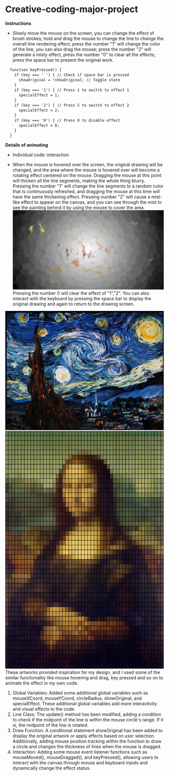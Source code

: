 # Creative-coding-major-project
**Instructions**
- Slowly move the mouse on the screen, you can change the effect of brush strokes; hold and drag the mouse to change the line to change the overall line rendering effect; press the number "1" will change the color of the line, you can also drag the mouse; press the number "2" will generate a misty effect, press the number "0" to clear all the effects; press the space bar to present the original work.
```
  function keyPressed() {
    if (key === ' ') { // Check if space bar is pressed
      showOriginal = !showOriginal; // Toggle state
    }
    if (key === '1') { // Press 1 to switch to effect 1
      specialEffect = 1;
    }
    if (key === '2') { // Press 2 to switch to effect 2
      specialEffect = 2;
    }
    if (key === '0') { // Press 0 to disable effect
      specialEffect = 0;
    }
  }
```
**Details of animating**

- Individual code: interaction

- When the mouse is hovered over the screen, the original drawing will be changed, and the area where the mouse is hovered over will become a rotating effect centered on the mouse. Dragging the mouse at this point will thicken all the line segments, making the whole thing blurry. Pressing the number "1" will change the line segments to a random color that is continuously refreshed, and dragging the mouse at this time will have the same thickening effect. Pressing number "2" will cause a mist-like effect to appear on the canvas, and you can see through the mist to see the painting behind it by using the mouse to cover the area. ![mist](asset/mist.png) Pressing the number 0 will clear the effect of "1","2". You can also interact with the keyboard by pressing the space bar to display the original drawing and again to return to the drawing screen.


![inspiration starry night](asset/inspiration%20starry%20night.png)
![pixel_version_Monl_lisa](asset/pixel_version_Monl_lisa.png)
These artworks provided inspiration for my design, and I used some of the similar functionality like mouse hovering and drag, key pressed and so on to animate the effect in my own code.

1. Global Variables:
Added some additional global variables such as mouseXCoord, mouseYCoord, circleRadius, showOriginal, and specialEffect. These additional global variables add more interactivity and visual effects to the code.
1. Line Class:
The update() method has been modified, adding a condition to check if the midpoint of the line is within the mouse circle's range. If it is, the midpoint of the line is rotated.
1. Draw Function:
A conditional statement showOriginal has been added to display the original artwork or apply effects based on user selection. Additionally, adding mouse position tracking within the function to draw a circle and changes the thickness of lines when the mouse is dragged.
1.  Interaction:
Adding some mouse event listener functions such as mouseMoved(), mouseDragged(), and keyPressed(), allowing users to interact with the canvas through mouse and keyboard inputs and dynamically change the effect status.
